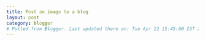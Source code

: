 ```yaml
---
title: Post an image to a blog
layout: post
category: blogger
# Pulled from Blogger. Last updated there on: Tue Apr 22 15:45:00 IST 2008
---
```

<p class="mobile-photo"><a href="http://1.bp.blogspot.com/_UjH7scA_Bek/SA36KfVwLiI/AAAAAAAAAx0/uUOVpsC7EWM/s1600-h/earthday08_res-759044.gif"><img src="http://1.bp.blogspot.com/_UjH7scA_Bek/SA36KfVwLiI/AAAAAAAAAx0/uUOVpsC7EWM/s320/earthday08_res-759044.gif"  border="0" alt="" id="BLOGGER_PHOTO_ID_5192081003546422818" /></a></p>
